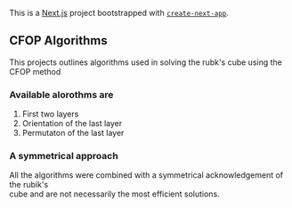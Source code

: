 This is a [Next.js](https://nextjs.org/) project bootstrapped with [`create-next-app`](https://github.com/vercel/next.js/tree/canary/packages/create-next-app).

## CFOP Algorithms

This projects outlines algorithms used in solving the rubk's cube using the CFOP method

### Available alorothms are

1. First two layers
2. Orientation of the last layer
3. Permutaton of the last layer

### A symmetrical approach

All the algorithms were combined with a symmetrical acknowledgement of the rubik's<br/>
cube and are not necessarily the most efficient solutions. 


